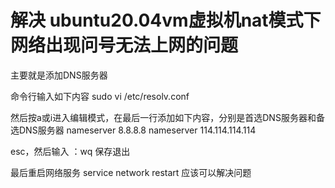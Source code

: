 # 解决 ubuntu20.04vm虚拟机nat模式下网络出现问号无法上网的问题

主要就是添加DNS服务器

命令行输入如下内容
sudo vi /etc/resolv.conf

然后按a或i进入编辑模式，在最后一行添加如下内容，分别是首选DNS服务器和备选DNS服务器
nameserver 8.8.8.8
nameserver 114.114.114.114

esc，然后输入
：wq   保存退出

最后重启网络服务
service network restart
应该可以解决问题
